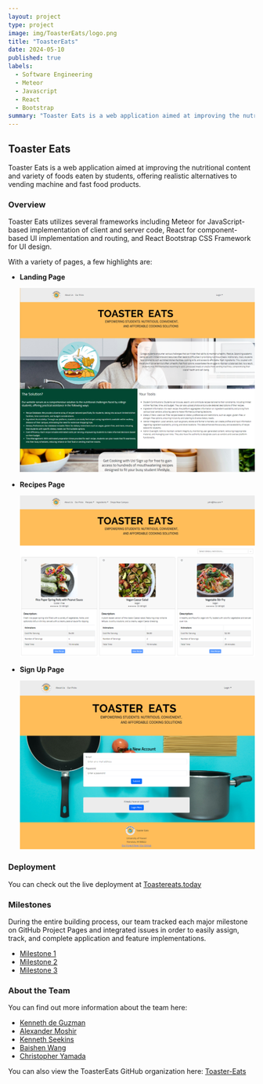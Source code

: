 ```yaml
---
layout: project
type: project
image: img/ToasterEats/logo.png
title: "ToasterEats"
date: 2024-05-10
published: true
labels:
  - Software Engineering
  - Meteor
  - Javascript
  - React
  - Bootstrap
summary: "Toaster Eats is a web application aimed at improving the nutritional content and variety of foods eaten by students, offering realistic alternatives to vending machine and fast food products"
---
```

## Toaster Eats

Toaster Eats is a web application aimed at improving the nutritional content and variety of foods eaten by students, offering realistic alternatives to vending machine and fast food products.

### Overview

Toaster Eats utilizes several frameworks including Meteor for JavaScript-based implementation of client and server code, React for component-based UI implementation and routing, and React Bootstrap CSS Framework for UI design.

With a variety of pages, a few highlights are:
- **Landing Page**
  <div class="text-center p-4">
    <img width="700px" src="../img/ToasterEats/LandingPage.png" class="img-thumbnail" >
  </div>  

- **Recipes Page**
  <div class="text-center p-4">
    <img width="700px" src="../img/ToasterEats/RecipesPage.png" class="img-thumbnail" >
  </div>

- **Sign Up Page**
  <div class="text-center p-4">
    <img width="700px" src="../img/ToasterEats/SignUpPage.png" class="img-thumbnail" >
  </div>

### Deployment

You can check out the live deployment at [Toastereats.today](https://toastereats.today)

### Milestones

During the entire building process, our team tracked each major milestone on GitHub Project Pages and integrated issues in order to easily assign, track, and complete application and feature implementations.
- [Milestone 1](https://github.com/orgs/Toaster-Eats/projects/2)
- [Milestone 2](https://github.com/orgs/Toaster-Eats/projects/3/views/1)
- [Milestone 3](https://github.com/orgs/Toaster-Eats/projects/4/views/1)

### About the Team

You can find out more information about the team here:
- [Kenneth de Guzman](https://k-deguz.github.io/)
- [Alexander Moshir](https://techfolio.moshir.dev/)
- [Kenneth Seekins](https://kseekins.github.io/)
- [Baishen Wang](https://baishenwang.github.io/)
- [Christopher Yamada](https://citycoding.github.io/)

You can also view the ToasterEats GitHub organization here: [Toaster-Eats](https://github.com/Toaster-Eats)
